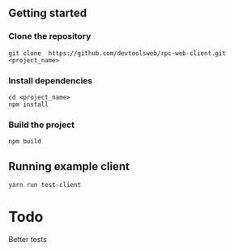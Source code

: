 ## Getting started

### Clone the repository
```
git clone  https://github.com/devtoolsweb/rpc-web-client.git <project_name>
```

### Install dependencies

```
cd <project_name>
npm install
```

### Build the project

```
npm build
```

## Running example client

```
yarn run test-client
```

# Todo

Better tests

